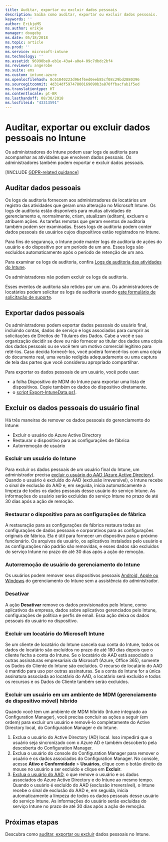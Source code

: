 ```yaml
---
title: Auditar, exportar ou excluir dados pessoais
description: Saiba como auditar, exportar ou excluir dados pessoais.
keywords: ''
author: ErikjeMS
ms.author: erikje
manager: dougeby
ms.date: 05/18/2018
ms.topic: article
ms.prod: ''
ms.service: microsoft-intune
ms.technology: ''
ms.assetid: 96990be0-eb1e-43a4-a0e4-09c7dbdc2bf4
ms.reviewer: angerobe
ms.suite: ems
ms.custom: intune-azure
ms.openlocfilehash: 8c61040223d964f6ed0eeb85cf08c29bd2880396
ms.sourcegitcommit: 4d314df59747800169090b3a870ffbacfab1f5ed
ms.translationtype: HT
ms.contentlocale: pt-BR
ms.lasthandoff: 08/30/2018
ms.locfileid: "43313591"
---
```

# <a name="audit-export-or-delete-personal-data-in-intune"></a>Auditar, exportar ou excluir dados pessoais no Intune

Os administradores do Intune podem usar logs de auditoria para acompanhar as atividades que envolvem dados pessoais. Os administradores também podem exportar e excluir dados pessoais.

[!INCLUDE [GDPR-related guidance](./includes/gdpr-intro-sentence.md)]

## <a name="audit-personal-data"></a>Auditar dados pessoais

Os logs de auditoria fornecem aos administradores de locatários um registro das atividades que geram uma alteração no Microsoft Intune. Os logs de auditoria estão disponíveis para muitas atividades de gerenciamento e, normalmente, criam, atualizam (editam), excluem e atribuem ações. As tarefas remotas que geram eventos de auditoria também podem ser examinadas. Esses logs de auditoria podem conter dados pessoais de usuários cujos dispositivos estão registrados no Intune.  

Para fins de segurança, o Intune pode manter logs de auditoria de ações do usuário e do dispositivo por um período de um ano. Esses logs são excluídos automaticamente após o período de retenção de um ano.

Para examinar os logs de auditoria, confira [Logs de auditoria das atividades do Intune](monitor-audit-logs.md). 

Os administradores não podem excluir os logs de auditoria.

Esses eventos de auditoria são retidos por um ano. Os administradores de locatários podem solicitar os logs de auditoria usando [este formulário de solicitação de suporte](https://privacy.microsoft.com/en-US/privacy-questions?).

## <a name="export-personal-data"></a>Exportar dados pessoais

Os administradores podem exportar dados pessoais do usuário final, incluindo contas, dados de serviço e logs associados para cumprir as solicitações de Direitos de Titulares dos Dados. Cabe a você e sua organização decidir se deve ou não fornecer ao titular dos dados uma cópia dos dados pessoais ou se você tem um motivo comercial legítimo para retê-los. Caso decida fornecê-los, você poderá fornecê-los com uma cópia do documento real, uma versão redigida adequadamente ou uma captura de tela das partes que você considerou apropriado compartilhar.

Para exportar os dados pessoais de um usuário, você pode usar: 
- a folha Dispositivo de MDM do Intune para exportar uma lista de dispositivos. Copie também os dados do dispositivo diretamente.
- o [script Export-IntuneData.ps1](https://aka.ms/intunedataexport).

## <a name="delete-end-user-personal-data"></a>Excluir os dados pessoais do usuário final

Há três maneiras de remover os dados pessoais do gerenciamento do Intune:
- Excluir o usuário do Azure Active Directory
- Restaurar o dispositivo para as configurações de fábrica
- Autorremoção de usuário

### <a name="delete-a-user-from-intune"></a>Excluir um usuário do Intune

Para excluir os dados pessoais de um usuário final do Intune, um administrador precisa [excluir o usuário do AAD (Azure Active Directory)](https://docs.microsoft.com/en-us/azure/active-directory/add-users-azure-active-directory.md#delete-users-from-azure-ad). Quando o usuário é excluído do AAD (exclusão irreversível), o Intune recebe o sinal de exclusão do AAD e, em seguida, inicia automaticamente a limpeza de todos os dados pessoais desse usuário do serviço Intune. As informações do usuário serão excluídas do serviço Intune no prazo de até 30 dias após a ação de remoção.

### <a name="reset-device-to-factory-settings"></a>Restaurar o dispositivo para as configurações de fábrica
A restauração para as configurações de fábrica restaura todas as configurações de dados pessoais e corporativos para as configurações originais de fábrica. Ela é útil para fornecer um dispositivo para o próximo funcionário. Os arquivos de usuário, os aplicativos instalados pelo usuário e as configurações não padrão são removidas, e esses dados são excluídos do serviço Intune no prazo de até 30 dias após a ação de remoção.

### <a name="user-self-removal-from-intune-management"></a>Autorremoção de usuário do gerenciamento do Intune
Os usuários podem remover seus dispositivos pessoais [Android, Apple ou Windows](https://docs.microsoft.com/en-us/intune-user-help/unenroll-your-device-from-intune-android.md) do gerenciamento do Intune sem a assistência do administrador.   

### <a name="retire"></a>Desativar
A ação **Desativar** remove os dados provisionados pelo Intune, como aplicativos da empresa, dados sobre aplicativos gerenciados pelo Intune, configurações de política e perfis de email. Essa ação deixa os dados pessoais do usuário no dispositivo.

### <a name="delete-a-tenant-from-microsoft-intune"></a>Excluir um locatário do Microsoft Intune

Se um cliente de locatário do Intune cancela sua conta do Intune, todos os dados de locatário são excluídos no prazo de até 180 dias depois que o cliente fecha a conta do Intune. Se o locatário do AAD está associado a outras assinaturas empresariais da Microsoft (Azure, Office 365), somente os Dados do Cliente do Intune são excluídos. O recurso de locatário do AAD é mantido para uso por outras assinaturas. Se a conta do Intune for a única assinatura associada ao locatário do AAD, o locatário será excluído e todos os recursos e os Dados do Cliente também serão excluídos.

### <a name="delete-a-user-in-a-hybrid-mobile-device-management-mdm-environment"></a>Excluir um usuário em um ambiente de MDM (gerenciamento de dispositivo móvel) híbrido
Quando você tem um ambiente de MDM híbrido (Intune integrado ao Configuration Manager), você precisa concluir as ações a seguir (em ordem) para excluir um usuário e removê-lo completamente do Active Directory local, do Configuration Manager e do Intune.

1. Exclua o usuário do Active Directory (AD) local. Isso impedirá que o usuário seja sincronizado com o Azure AD e também descoberto pela descoberta do Configuration Manager. 
2. Exclua o usuário do console do Configuration Manager para remover o usuário e os dados associados do Configuration Manager. No console, acesse **Ativo e Conformidade** > **Usuários**, clique com o botão direito do mouse no usuário a ser excluído e clique em **Excluir**.
3. [Exclua o usuário do AAD](https://docs.microsoft.com/azure/active-directory/add-users-azure-active-directory.md#delete-users-from-azure-ad), o que remove o usuário e os dados associados do Azure Active Directory e do Intune ao mesmo tempo. Quando o usuário é excluído do AAD (exclusão irreversível), o Intune recebe o sinal de exclusão do AAD e, em seguida, inicia automaticamente a limpeza de todos os dados pessoais desse usuário do serviço Intune. As informações do usuário serão excluídas do serviço Intune no prazo de até 30 dias após a ação de remoção.

## <a name="next-steps"></a>Próximas etapas

Descubra como [auditar, exportar ou excluir](privacy-data-audit-export-delete.md) dados pessoais no Intune.